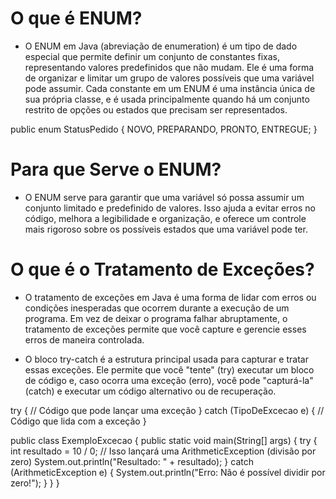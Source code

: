 # O que é ENUM?


- O ENUM em Java (abreviação de enumeration) é um tipo de dado especial que permite definir um conjunto de constantes fixas, representando valores predefinidos que não mudam. Ele é uma forma de organizar e limitar um grupo de valores possíveis que uma variável pode assumir. Cada constante em um ENUM é uma instância única de sua própria classe, e é usada principalmente quando há um conjunto restrito de opções ou estados que precisam ser representados.

public enum StatusPedido {
    NOVO, PREPARANDO, PRONTO, ENTREGUE;
}

# Para que Serve o ENUM?

- O ENUM serve para garantir que uma variável só possa assumir um conjunto limitado e predefinido de valores. Isso ajuda a evitar erros no código, melhora a legibilidade e organização, e oferece um controle mais rigoroso sobre os possíveis estados que uma variável pode ter.


# O que é o Tratamento de Exceções?

- O tratamento de exceções em Java é uma forma de lidar com erros ou condições inesperadas que ocorrem durante a execução de um programa. Em vez de deixar o programa falhar abruptamente, o tratamento de exceções permite que você capture e gerencie esses erros de maneira controlada.

- O bloco try-catch é a estrutura principal usada para capturar e tratar essas exceções. Ele permite que você "tente" (try) executar um bloco de código e, caso ocorra uma exceção (erro), você pode "capturá-la" (catch) e executar um código alternativo ou de recuperação.

try {
    // Código que pode lançar uma exceção
} catch (TipoDeExcecao e) {
    // Código que lida com a exceção
}

public class ExemploExcecao {
    public static void main(String[] args) {
        try {
            int resultado = 10 / 0;  // Isso lançará uma ArithmeticException (divisão por zero)
            System.out.println("Resultado: " + resultado);
        } catch (ArithmeticException e) {
            System.out.println("Erro: Não é possível dividir por zero!");
        }
    }
}
